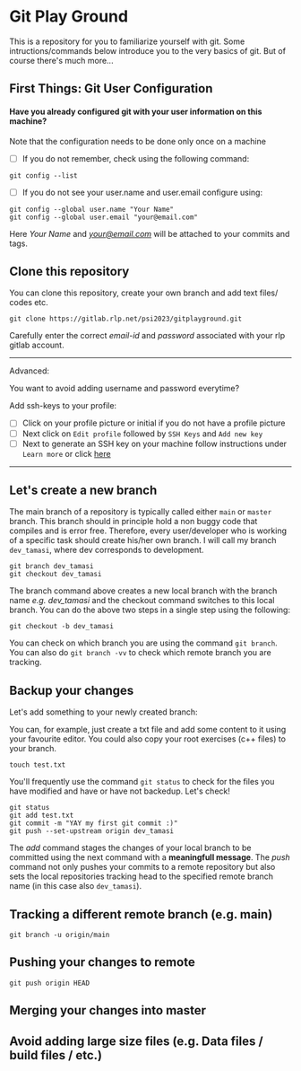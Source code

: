 # Git Play Ground

This is a repository for you to familiarize yourself with git. Some intructions/commands below introduce you to the very basics of git. But of course there's much more...

## First Things: Git User Configuration

#### Have you already configured git with your user information on this machine?
Note that the configuration needs to be done only once on a machine

- [ ] If you do not remember, check using the following command:

```
git config --list

```

- [ ] If you do not see your user.name and user.email configure using:

```
git config --global user.name "Your Name"
git config --global user.email "your@email.com"

```

Here *Your Name* and *your@email.com* will be attached to your commits and tags.


## Clone this repository

You can clone this repository, create your own branch and add text files/ codes etc.

```
git clone https://gitlab.rlp.net/psi2023/gitplayground.git

```
Carefully enter the correct *email-id* and *password* associated with your rlp gitlab account.

---
Advanced:

You want to avoid adding username and password everytime?

Add ssh-keys to your profile:
- [ ] Click on your profile picture or initial if you do not have a profile picture
- [ ] Next click on `Edit profile` followed by `SSH Keys` and `Add new key`
- [ ] Next to generate an SSH key on your machine follow instructions under `Learn more` or click [here](https://gitlab.rlp.net/help/user/ssh.md)
---

## Let's create a new branch

The main branch of a repository is typically called either `main` or `master` branch. This branch should in principle hold a non buggy code that compiles and is error free.
Therefore, every user/developer who is working of a specific task should create his/her own branch. I will call my branch `dev_tamasi`, where dev corresponds to development.

```
git branch dev_tamasi
git checkout dev_tamasi
```
The branch command above creates a new local branch with the branch name *e.g. dev_tamasi* and the checkout command switches to this local branch.
You can do the above two steps in a single step using the following:

```
git checkout -b dev_tamasi

```

You can check on which branch you are using the command `git branch`. You can also do `git branch -vv` to check which remote branch you are tracking.

## Backup your changes

Let's add something to your newly created branch:

You can, for example, just create a txt file and add some content to it using your favourite editor.
You could also copy your root exercises (c++ files) to your branch.

```
touch test.txt

```

You'll frequently use the command `git status` to check for the files you have modified and have or have not backedup. Let's check!

```
git status
git add test.txt
git commit -m "YAY my first git commit :)"
git push --set-upstream origin dev_tamasi

```
The *add* command stages the changes of your local branch to be committed using the next command with a **meaningfull message**.
The *push* command not only pushes your commits to a remote repository but also sets the local repositories tracking head to the specified remote branch name (in this case also `dev_tamasi`).

## Tracking a different remote branch (e.g. main)

```
git branch -u origin/main
```

## Pushing your changes to remote

```
git push origin HEAD
```

## Merging your changes into master


## Avoid adding large size files (e.g. Data files / build files / etc.)  


